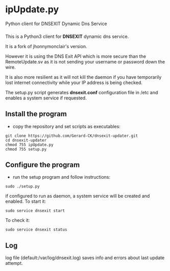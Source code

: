 # ipUpdate.py
Python client for DNSEXIT Dynamic Dns Service
###
This is a Python3 client for <b>DNSEXIT</b> dynamic dns service. 

It is a fork of jhonnymonclair's version.

However it is using the DNS Exit API which is more secure than 
the RemoteUpdate.sv as it is not sending your username or password down the wire.

It is also more resilient as it will not kill the daemon if you have temporarily lost
internet connectivity while your IP address is being checked.

The setup.py script generates <b>dnsexit.conf</b> configuration file in /etc
and enables a system service if requested. 

Install the program
-------

- copy the repository and set scripts as executables:
```
git clone https://github.com/Gerard-CK/dnsexit-updater.git
cd dnsexit-updater
chmod 755 ipUpdate.py
chmod 755 setup.py
```


Configure the program
-------

- run the setup program and follow instructions:
``` 
sudo ./setup.py
```
if configured to run as daemon, a system service will be created and enabled.
To start it:
```
sudo service dnsexit start
```
To check it:
```
sudo service dnsexit status
```


Log
-------

log file (default:/var/log/dnsexit.log) saves info and errors
about last update attempt.
